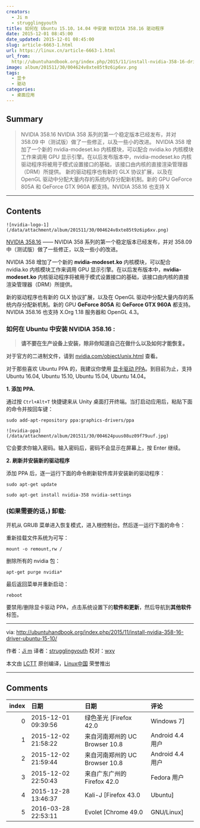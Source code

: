 ```yaml
---
creators:
  - Ji m
  - strugglingyouth
title: 如何在 Ubuntu 15.10，14.04 中安装 NVIDIA 358.16 驱动程序
date: 2015-12-01 08:45:00
date_updated: 2015-12-01 08:45:00
slug: article-6663-1.html
url: https://linux.cn/article-6663-1.html
url_from: 
  http://ubuntuhandbook.org/index.php/2015/11/install-nvidia-358-16-driver-ubuntu-15-10/
image: album/201511/30/004624v8xte85t9z6ip6xv.png
tags:
  - 显卡
  - 驱动
categories:
  - 桌面应用
---
```


## Summary

> NVIDIA 358.16  NVIDIA 358 系列的第一个稳定版本已经发布，并对 358.09 中（测试版）做了一些修正，以及一些小的改进。 NVIDIA 358 增加了一个新的 nvidia-modeset.ko 内核模块，可以配合 nvidia.ko 内核模块工作来调用 GPU 显示引擎。在以后发布版本中，nvidia-modeset.ko 内核驱动程序将被用于模式设置接口的基础，该接口由内核的直接渲染管理器（DRM）所提供。 新的驱动程序也有新的 GLX 协议扩展，以及在 OpenGL 驱动中分配大量内存的系统内存分配新机制。新的 GPU GeForce 805A 和 GeForce GTX 960A 都支持。NVIDIA 358.16 也支持 X

***

<!-- more -->

## Contents

`![nvidia-logo-1](/data/attachment/album/201511/30/004624v8xte85t9z6ip6xv.png)`

[NVIDIA 358.16](http://www.nvidia.com/Download/driverResults.aspx/95921/en-us) —— NVIDIA 358 系列的第一个稳定版本已经发布，并对 358.09 中（测试版）做了一些修正，以及一些小的改进。

NVIDIA 358 增加了一个新的 **nvidia-modeset.ko** 内核模块，可以配合 nvidia.ko 内核模块工作来调用 GPU 显示引擎。在以后发布版本中，**nvidia-modeset.ko** 内核驱动程序将被用于模式设置接口的基础，该接口由内核的直接渲染管理器（DRM）所提供。

新的驱动程序也有新的 GLX 协议扩展，以及在 OpenGL 驱动中分配大量内存的系统内存分配新机制。新的 GPU **GeForce 805A** 和 **GeForce GTX 960A** 都支持。NVIDIA 358.16 也支持 X.Org 1.18 服务器和 OpenGL 4.3。

### 如何在 Ubuntu 中安装 NVIDIA 358.16 :

> 
> **请不要在生产设备上安装，除非你知道自己在做什么以及如何才能恢复。**
> 
> 
> 

对于官方的二进制文件，请到 [nvidia.com/object/unix.html](http://www.nvidia.com/Download/driverResults.aspx/95921/en-us) 查看。

对于那些喜欢 Ubuntu PPA 的，我建议你使用 [显卡驱动 PPA](http://www.nvidia.com/object/unix.html)。到目前为止，支持 Ubuntu 16.04, Ubuntu 15.10, Ubuntu 15.04, Ubuntu 14.04。

**1. 添加 PPA.**

通过按 `Ctrl+Alt+T` 快捷键来从 Unity 桌面打开终端。当打启动应用后，粘贴下面的命令并按回车键：

```shell
sudo add-apt-repository ppa:graphics-drivers/ppa
```

`![nvidia-ppa](/data/attachment/album/201511/30/004624puus08uz09f79uuf.jpg)`

它会要求你输入密码。输入密码后，密码不会显示在屏幕上，按 Enter 继续。

**2. 刷新并安装新的驱动程序**

添加 PPA 后，逐一运行下面的命令刷新软件库并安装新的驱动程序：

```shell
sudo apt-get update

sudo apt-get install nvidia-358 nvidia-settings
```

### (如果需要的话，) 卸载:

开机从 GRUB 菜单进入恢复模式，进入根控制台。然后逐一运行下面的命令：

重新挂载文件系统为可写：

```shell
mount -o remount,rw /
```

删除所有的 nvidia 包：

```shell
apt-get purge nvidia*
```

最后返回菜单并重新启动：

```shell
reboot
```

要禁用/删除显卡驱动 PPA，点击系统设置下的**软件和更新**，然后导航到**其他软件**标签。

---

via: <http://ubuntuhandbook.org/index.php/2015/11/install-nvidia-358-16-driver-ubuntu-15-10/>

作者：[Ji m](http://ubuntuhandbook.org/index.php/about/) 译者：[strugglingyouth](https://github.com/strugglingyouth) 校对：[wxy](https://github.com/wxy)

本文由 [LCTT](https://github.com/LCTT/TranslateProject) 原创编译，[Linux中国](https://linux.cn/) 荣誉推出

***

## Comments

|   index | 日期                | 日期                                            | 评论                                                                                                                                                                                                                                                                                        |
|--------:|:--------------------|:------------------------------------------------|:--------------------------------------------------------------------------------------------------------------------------------------------------------------------------------------------------------------------------------------------------------------------------------------------|
|       0 | 2015-12-01 09:39:56 | 绿色圣光 [Firefox 42.0|Windows 7]               | 转A之后，直接用开源驱动，再也没有这些烦恼了……                                                                                                                                                                                                                                               |
|       1 | 2015-12-02 21:58:22 | 来自河南郑州的 UC Browser 10.8|Android 4.4 用户 | 学习学习                                                                                                                                                                                                                                                                                    |
|       2 | 2015-12-02 21:59:44 | 来自河南郑州的 UC Browser 10.8|Android 4.4 用户 | 看看学习学习                                                                                                                                                                                                                                                                                |
|       3 | 2015-12-02 22:50:43 | 来自广东广州的 Firefox 42.0|Fedora 用户         | nvidia的驱动不支持Wayland, 只有X驱动. linux未来是要用wayland取代X的. X的代码很老旧, 现在液晶显示, 那些老旧代码过时,导致显示速度. 或者X需要重新规划精简代码. 否则会被淘汰. nvidia这个华人公司显卡做的不错,但是拒绝驱动. 被linus sniffed! 三大显卡中只有intel开源驱动最好,但集成显卡性能很差. |
|       4 | 2015-12-28 13:46:37 | Kali-J [Firefox 43.0|Ubuntu]                    | 试了，不行……装完之后系统卡死，自动注销后输密码无法进入桌面，只能卸载                                                                                                                                                                                                                        |
|       5 | 2016-03-28 22:53:11 | Evolet [Chrome 49.0|GNU/Linux]                  | so bad!!!!                                                                                                                                                                                                                                                                                  |
